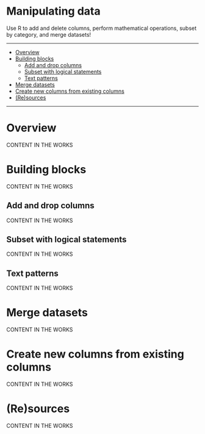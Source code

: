 Manipulating data
=========

Use R to add and delete columns, perform mathematical operations, subset by category, and merge datasets!

***

  - [Overview](#overview)
  - [Building blocks](#building-blocks)
    - [Add and drop columns](#add-and-drop-columns)
    - [Subset with logical statements](#subset-with-logical-statements)
    - [Text patterns](#text-patterns)
  - [Merge datasets](#merge-datasets)
  - [Create new columns from existing columns](#create-new-columns-from-existing-columns)
  - [(Re)sources](#(re)sources)

***

# **Overview**

CONTENT IN THE WORKS

# **Building blocks**

CONTENT IN THE WORKS

## Add and drop columns

CONTENT IN THE WORKS

## Subset with logical statements

CONTENT IN THE WORKS

## Text patterns

CONTENT IN THE WORKS

# **Merge datasets**

CONTENT IN THE WORKS

# **Create new columns from existing columns**

CONTENT IN THE WORKS

# **(Re)sources**

CONTENT IN THE WORKS
